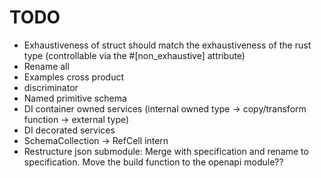 # TODO

* Exhaustiveness of struct should match the exhaustiveness of the rust type (controllable via the #[non_exhaustive] attribute)
* Rename all
* Examples cross product
* discriminator
* Named primitive schema
* DI container owned services (internal owned type -> copy/transform function -> external type)
* DI decorated services
* SchemaCollection -> RefCell intern
* Restructure json submodule: Merge with specification and rename to specification. Move the build function to the openapi module??